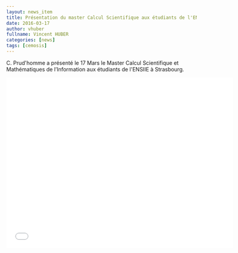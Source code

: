 ```yaml
---
layout: news_item
title: Présentation du master Calcul Scientifique aux étudiants de l'ENSIIE
date: 2016-03-17
author: vhuber
fullname: Vincent HUBER
categories: [news]
tags: [cemosis]
---
```


C. Prud'homme a présenté le 17 Mars le Master Calcul Scientifique et Mathématiques de l’Information aux étudiants de l'ENSIIE à Strasbourg.
<center>
<embed width="600" height="450" src="/pdfs/slides-ensiie-csmi.pdf" type="application/pdf"></embed>
</center>
